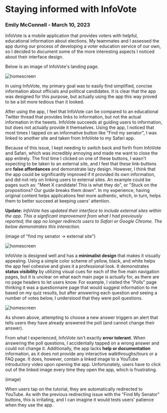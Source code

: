 # Staying informed with InfoVote

### Emily McConnell - March 10, 2023 ###
 

InfoVote is a mobile application that provides voters with helpful, educational information about elections. My teammates and I assessed the app during our process of developing a voter education service of our own, so I decided to document some of the more interesting aspects I noticed about their interface design.

Below is an image of InfoVote's landing page.

![homescreen](https://user-images.githubusercontent.com/123515641/224473793-55cfce15-f372-41d2-9c22-806635a3a2ea.PNG)

In using InfoVote, my primary goal was to easily find simplified, concise information about officials and political candidates. It is clear that the app was designed for this purpose, but actually using the app this way proved to be a bit more tedious than it looked.

After using the app, I feel that InfoVote can be compared to an educational Twitter thread that provides links to information, but not the actual information in the tweets. InfoVote succeeds at guiding users to information, but does not actually provide it themselves. Using the app, I noticed that most times I tapped on an informative button like "Find my senator", I was linked to another site and taken from InfoVote to my Safari app. 

Because of this issue, I kept needing to switch back and forth from InfoVote and Safari, which was incredibly annoying and made me want to close the app entirely. The first time I clicked on one of these buttons, I wasn't expecting to be taken to an external site, and I feel that these link-buttons are **false affordances** and demonstrate lazy design. However, I think that the app could be significantly improved if it provided its own information, and did not rely on linking users to external sites. An example could be pages such as: "Meet X candidate! This is what they do", or "Stuck on the propositions? Our guide breaks them down". In my experience, having original content helps applications feel more authentic, which, in turn, helps them to better succeed at keeping users' attention.

**Update:** *InfoVote has updated their interface to include external sites within the app. This a signficant improvement from what I had previously reported; the app no longer redirects users to Safari or Google Chrome. The below demonstrates this interaction.*

(image of "find my senator -> external site")

![homescreen](https://user-images.githubusercontent.com/123515641/224473905-bd5b1fe2-4caf-4dee-a1d5-3afd69b25b2e.PNG)


InfoVote is designed well and has a **minimalist design** that makes it visually appealing. Using a simple color scheme of yellow, black, and white helps the app feel cohesive and gives it a professional look. It demonstrates **status visibility** by utilizing visual cues for each of the five main navigation pages, but it is unclear on what each main page is actually for, as there are no page headers to let users know. For example, I visited the "Polls" page thinking it was a questionnaire page that would suggest information to me based on my quiz results, but after answering each question and seeing a number of votes below, I understood that they were poll questions. 

![homescreen](https://user-images.githubusercontent.com/123515641/224473938-62bb8919-138b-4f13-8449-ddccfb2a43f9.PNG)

As shown above, attempting to choose a new answer triggers an alert that tells users they have already answered the poll (and cannot change their answer).

From what I experienced, InfoVote isn't exactly **error tolerant**. When answering the poll questions, I accidentally tapped on a wrong answer and could not change it. Additionally, the app lacks **help or documentation** information, as it does not provide any interactive walkthroughs/tours or a FAQ page. It does, however, contain a linked image to a YouTube introductory video upon opening the app. Unfortunately, users have to click out of the linked image every time they open the app, which is frustrating.

(image)

When users tap on the tutorial, they are automatically redirected to YouTube. As with the previous redirecting issue with the "Find My Senator" buttons, this is irritating, and I can imagine it would tests users' patience when they use the app.


